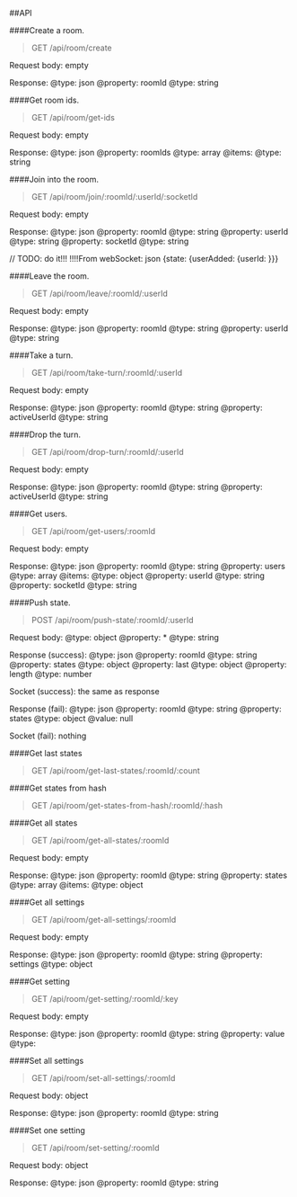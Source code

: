 ##API


####Create a room.
> GET /api/room/create

Request body: empty

Response: 
@type: json
    @property: roomId
        @type: string


####Get room ids.
> GET /api/room/get-ids

Request body: empty

Response: 
@type: json
    @property: roomIds
        @type: array
            @items:
                @type: string


####Join into the room.
> GET /api/room/join/:roomId/:userId/:socketId

Request body: empty

Response: 
@type: json
    @property: roomId
        @type: string
    @property: userId
        @type: string
    @property: socketId
        @type: string

// TODO: do it!!!
!!!!From webSocket: json {state: {userAdded: {userId: <newUserId>}}}

####Leave the room.
> GET /api/room/leave/:roomId/:userId

Request body: empty

Response: 
@type: json
    @property: roomId
        @type: string
    @property: userId
        @type: string


####Take a turn.
> GET /api/room/take-turn/:roomId/:userId

Request body: empty

Response: 
@type: json
    @property: roomId
        @type: string
    @property: activeUserId
        @type: string


####Drop the turn.
> GET /api/room/drop-turn/:roomId/:userId

Request body: empty

Response: 
@type: json
    @property: roomId
        @type: string
    @property: activeUserId
        @type: string


####Get users.
> GET /api/room/get-users/:roomId

Request body: empty

Response: 
@type: json
    @property: roomId
        @type: string
    @property: users
        @type: array
            @items:
                @type: object
                    @property: userId
                    @type: string
                    @property: socketId
                    @type: string


####Push state.
> POST /api/room/push-state/:roomId/:userId

Request body:
@type: object
    @property: *
        @type: string

Response (success): 
@type: json
    @property: roomId
        @type: string
    @property: states
        @type: object
            @property: last
                @type: object<your pushed state>
            @property: length
                @type: number

Socket (success): the same as response

Response (fail): 
@type: json
    @property: roomId
        @type: string
    @property: states
        @type: object
        @value: null

Socket (fail): nothing


####Get last states
> GET /api/room/get-last-states/:roomId/:count

####Get states from hash
> GET /api/room/get-states-from-hash/:roomId/:hash

####Get all states
> GET /api/room/get-all-states/:roomId

Request body: empty

Response: 
@type: json
    @property: roomId
        @type: string
    @property: states
        @type: array
            @items:
                @type: object<pushed states>


####Get all settings
> GET /api/room/get-all-settings/:roomId

Request body: empty

Response: 
@type: json
    @property: roomId
        @type: string
    @property: settings
        @type: object<your settings>


####Get setting
> GET /api/room/get-setting/:roomId/:key

Request body: empty

Response: 
@type: json
    @property: roomId
        @type: string
    @property: value
        @type: <value of setting>


####Set all settings
> GET /api/room/set-all-settings/:roomId

Request body: object<your settings>

Response: 
@type: json
    @property: roomId
        @type: string


####Set one setting
> GET /api/room/set-setting/:roomId

Request body: object<your setting>

Response: 
@type: json
    @property: roomId
        @type: string
